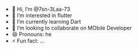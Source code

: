- 👋 Hi, I’m @7sn-3Laa-73
- 👀 I’m interested in flutter
- 🌱 I’m currently learning Dart 
- 💞️ I’m looking to collaborate on MObile Developer
- 😄 Pronouns: he
- ⚡ Fun fact: ...

<!---
7sn-3Laa-73/7sn-3Laa-73 is a ✨ special ✨ repository because its `README.md` (this file) appears on your GitHub profile.
You can click the Preview link to take a look at your changes.
--->
